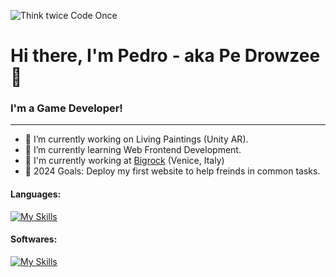 ![Think twice Code Once](GithubBanner.jpg)
# Hi there, I'm Pedro - aka Pe Drowzee 👋

### **I'm a Game Developer!**
___
- 🔭 I’m currently working on Living Paintings (Unity AR).
- 🌱 I’m currently learning Web Frontend Development.
- 💼 I'm currently working at [Bigrock](https://www.bigrock.it/?gad_source=1&gclid=EAIaIQobChMIl5Sz0YuXhwMVjahoCR28NAGXEAAYASAAEgIi4PD_BwE) (Venice, Italy)
- 🥅 2024 Goals: Deploy my first website to help freinds in common tasks.

#### Languages:
[![My Skills](https://skillicons.dev/icons?i=cs,html,css,js)](https://skillicons.dev)

#### Softwares:
[![My Skills](https://skillicons.dev/icons?i=unity,unreal,vscode)](https://skillicons.dev)
